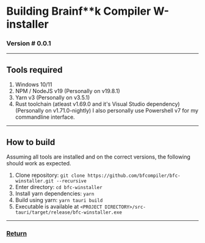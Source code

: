 # Building Brainf\*\*k Compiler W-installer
### Version # 0.0.1

---

## Tools required
1. Windows 10/11 
2. NPM / NodeJS v19 (Personally on v19.8.1)
3. Yarn v3 (Personally on v3.5.1)
4. Rust toolchain (atleast v1.69.0 and it's Visual Studio dependency) (Personally on v1.71.0-nightly)
I also personally use Powershell v7 for my commandline interface.

---

## How to build
Assuming all tools are installed and on the correct versions, the following should work as expected.
1. Clone repository: `git clone https://github.com/bfcompiler/bfc-winstaller.git --recursive`
2. Enter directory: `cd bfc-winstaller`
3. Install yarn dependencies: `yarn`
4. Build using yarn: `yarn tauri build`
5. Executable is available at `<PROJECT DIRECTORY>/src-tauri/target/release/bfc-winstaller.exe`

---
### [Return](/bfc-winstaller/internals/)
